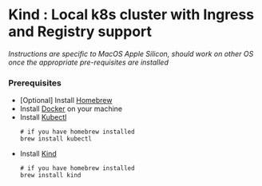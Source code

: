 # Kind : Local k8s cluster with Ingress and Registry support

*Instructions are specific to MacOS Apple Silicon, should work on other OS once the appropriate pre-requisites are installed*

### Prerequisites
- [Optional] Install [Homebrew](https://brew.sh/)
- Install [Docker](https://docs.docker.com/get-docker/) on your machine 
- Install [Kubectl](https://kubernetes.io/docs/tasks/tools/install-kubectl-macos/)
    ```
    # if you have homebrew installed
    brew install kubectl
    ```
- Install [Kind](https://kind.sigs.k8s.io/docs/user/quick-start/#installation)
    ```
    # if you have homebrew installed
    brew install kind
    ```